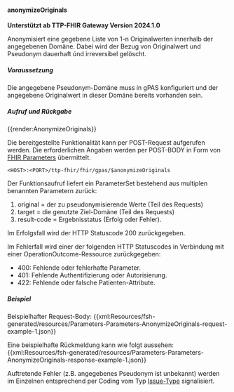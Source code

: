 #### anonymizeOriginals
**Unterstützt ab TTP-FHIR Gateway Version 2024.1.0**

Anonymisiert eine gegebene Liste von 1-n Originalwerten innerhalb der angegebenen Domäne. Dabei wird der Bezug von Originalwert und Pseudonym dauerhaft únd irreversibel gelöscht.

##### **Voraussetzung**
Die angegebene Pseudonym-Domäne muss in gPAS konfiguriert und der angegebene Originalwert in dieser Domäne bereits vorhanden sein.

##### **Aufruf und Rückgabe**
{{render:AnonymizeOriginals}}

Die bereitgestellte Funktionalität kann per POST-Request aufgerufen werden. Die erforderlichen Angaben werden per POST-BODY in Form von [FHIR Parameters](https://www.hl7.org/fhir/parameters.html) übermittelt.

`<HOST>:<PORT>/ttp-fhir/fhir/gpas/$anonymizeOriginals`

Der Funktionsaufruf liefert ein ParameterSet bestehend aus multiplen benannten Parametern zurück:
1. original = der zu pseudonymisierende Werte (Teil des Requests)
2. target = die genutzte Ziel-Domäne (Teil des Requests)
3. result-code = Ergebnisstatus (Erfolg oder Fehler).

Im Erfolgsfall wird der HTTP Statuscode 200 zurückgegeben.

Im Fehlerfall wird einer der folgenden HTTP Statuscodes in Verbindung mit einer OperationOutcome-Ressource zurückgegeben:
* 400: Fehlende oder fehlerhafte Parameter.
* 401: Fehlende Authentifizierung oder Autorisierung.
* 422: Fehlende oder falsche Patienten-Attribute.


##### **Beispiel**
Beispielhafter Request-Body:
{{xml:Resources/fsh-generated/resources/Parameters-Parameters-AnonymizeOriginals-request-example-1.json}}

Eine beispielhafte Rückmeldung kann wie folgt aussehen:
{{xml:Resources/fsh-generated/resources/Parameters-Parameters-AnonymizeOriginals-response-example-1.json}}

Auftretende Fehler (z.B. angegebenes Pseudonym ist unbekannt) werden im Einzelnen entsprechend per Coding vom Typ [Issue-Type](http://hl7.org/fhir/issue-type) signalisiert.

